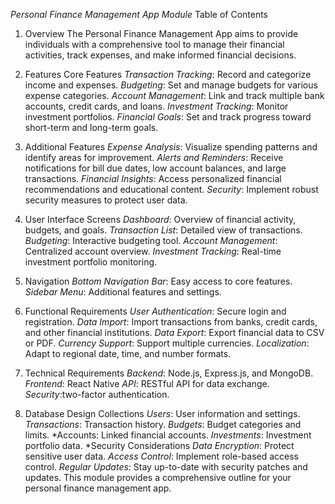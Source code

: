 *Personal Finance Management App Module*
Table of Contents
1. Overview
The Personal Finance Management App aims to provide individuals with a comprehensive tool to manage their financial activities, track expenses, and make informed financial decisions.

2. Features
Core Features
*Transaction Tracking*: Record and categorize income and expenses.
*Budgeting*: Set and manage budgets for various expense categories.
*Account Management*: Link and track multiple bank accounts, credit cards, and loans.
*Investment Tracking*: Monitor investment portfolios.
*Financial Goals*: Set and track progress toward short-term and long-term goals.

3. Additional Features
*Expense Analysis*: Visualize spending patterns and identify areas for improvement.
*Alerts and Reminders*: Receive notifications for bill due dates, low account balances, and large transactions.
*Financial Insights*: Access personalized financial recommendations and educational content.
*Security*: Implement robust security measures to protect user data.

4. User Interface
   Screens
*Dashboard*: Overview of financial activity, budgets, and goals.
*Transaction List*: Detailed view of transactions.
*Budgeting*: Interactive budgeting tool.
*Account Management*: Centralized account overview.
*Investment Tracking*: Real-time investment portfolio monitoring.

5. Navigation
*Bottom Navigation Bar*: Easy access to core features.
*Sidebar Menu*: Additional features and settings.

6. Functional Requirements
*User Authentication*: Secure login and registration.
*Data Import*: Import transactions from banks, credit cards, and other financial institutions.
*Data Export*: Export financial data to CSV or PDF.
*Currency Support*: Support multiple currencies.
*Localization*: Adapt to regional date, time, and number formats.

7. Technical Requirements
*Backend*: Node.js, Express.js, and MongoDB.
*Frontend*: React Native
*API*: RESTful API for data exchange.
*Security*:two-factor authentication.

8. Database Design
   Collections
*Users*: User information and settings.
*Transactions*: Transaction history.
*Budgets*: Budget categories and limits.
*Accounts: Linked financial accounts.
*Investments*: Investment portfolio data.
*Security Considerations
*Data Encryption*: Protect sensitive user data.
*Access Control*: Implement role-based access control.
*Regular Updates*: Stay up-to-date with security patches and updates.
This module provides a comprehensive outline for your personal finance management app.